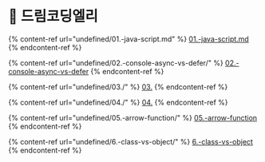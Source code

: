# 🎀 드림코딩엘리

{% content-ref url="undefined/01.-java-script.md" %}
[01.-java-script.md](undefined/01.-java-script.md)
{% endcontent-ref %}

{% content-ref url="undefined/02.-console-async-vs-defer/" %}
[02.-console-async-vs-defer](undefined/02.-console-async-vs-defer/)
{% endcontent-ref %}

{% content-ref url="undefined/03./" %}
[03.](undefined/03./)
{% endcontent-ref %}

{% content-ref url="undefined/04./" %}
[04.](undefined/04./)
{% endcontent-ref %}

{% content-ref url="undefined/05.-arrow-function/" %}
[05.-arrow-function](undefined/05.-arrow-function/)
{% endcontent-ref %}

{% content-ref url="undefined/6.-class-vs-object/" %}
[6.-class-vs-object](undefined/6.-class-vs-object/)
{% endcontent-ref %}
